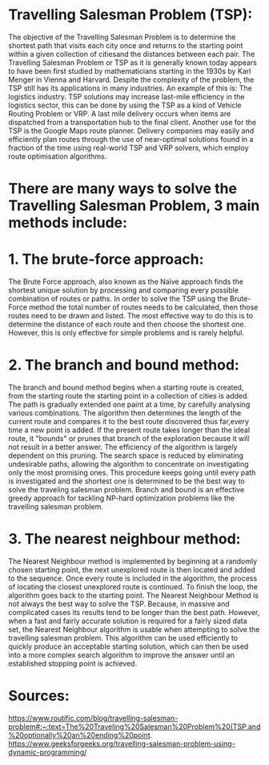 # Travelling Salesman Problem (TSP):

The objective of the Travelling Salesman Problem is to determine the shortest path that visits each city once and returns to the starting point within a given collection of citiesand the distances between each pair.
The Travelling Salesman Problem or TSP as it is generally known today appears to have been first studied by mathematicians starting in the 1930s by Karl Menger in Vienna and Harvard. 
Despite the complexity of the problem, the TSP still has its applications in many industries. An example of this is: The logistics industry. 
TSP solutions may increase last-mile efficiency in the logistics sector, this can be done by using the TSP as a kind of Vehicle Routing Problem or VRP.
A last mile delivery occurs when items are dispatched from a transportation hub to the final client. Another use for the TSP is the Google Maps route planner.
Delivery companies may easily and efficiently plan routes through the use of near-optimal solutions found in a fraction of the time using real-world TSP and VRP solvers, 
which employ route optimisation algorithms.

# There are many ways to solve the Travelling Salesman Problem, 3 main methods include:

# 1. The brute-force approach:
The Brute Force approach, also known as the Naïve approach finds the shortest unique solution by processing and comparing every possible combination of routes or paths. 
In order to solve the TSP using the Brute-Force method the total number of routes needs to be calculated, then those routes need to be drawn and listed. 
The most effective way to do this is to determine the distance of each route and then choose the shortest one. 
However, this is only effective for simple problems and is rarely helpful. 

# 2. The branch and bound method:
The branch and bound method begins when a starting route is created, from the starting route the starting point in a collection of cities is added. 
The path is gradually extended one paint at a time, by carefully analysing various combinations. 
The algorithm then determines the length of the current route and compares it to the best route discovered thus far,every time a new point is added. 
If the present route takes longer than the ideal route, it "bounds" or prunes that branch of the exploration because it will not result in a better answer. 
The efficiency of the algorithm is largely dependent on this pruning. The search space is reduced by eliminating undesirable paths, 
allowing the algorithm to concentrate on investigating only the most promising ones. This procedure keeps going until every path is investigated and the shortest one is determined
to be the best way to solve the traveling salesman problem. 
Branch and bound is an effective greedy approach for tackling NP-hard optimization problems like the travelling salesman problem.


# 3. The nearest neighbour method:
The Nearest Neighbour method is implemented by beginning at a randomly chosen starting point, the next unexplored route is then located and added to the sequence.
Once every route is included in the algorithm, the process of locating the closest unexplored route is continued. To finish the loop, the algorithm goes back to the starting point. 
The Nearest Neighbour Method is not always the best way to solve the TSP. Because, in massive and complicated cases its results tend to be longer than the best path. 
However, when a fast and fairly accurate solution is required for a fairly sized data set, the Nearest Neighbour algorithm is usable when attempting to solve the travelling salesman problem.
This algorithm can be used efficiently to quickly produce an acceptable starting solution, which can then be used into a more complex search algorithm to improve the answer 
until an established stopping point is achieved. 




# Sources:
https://www.routific.com/blog/travelling-salesman-problem#:~:text=The%20Traveling%20Salesman%20Problem%20(TSP,and%20optionally%20an%20ending%20point.
https://www.geeksforgeeks.org/travelling-salesman-problem-using-dynamic-programming/
